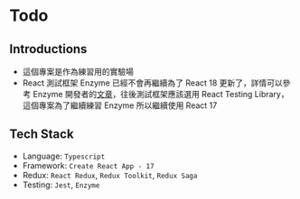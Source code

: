 # Todo

## Introductions

- 這個專案是作為練習用的實驗場
- React 測試框架 Enzyme 已經不會再繼續為了 React 18 更新了，詳情可以參考 Enzyme 開發者的[文章](https://dev.to/wojtekmaj/enzyme-is-dead-now-what-ekl)，往後測試框架應該選用 React Testing Library，這個專案為了繼續練習 Enzyme 所以繼續使用 React 17

## Tech Stack

- Language: `Typescript`
- Framework: `Create React App - 17`
- Redux: `React Redux`, `Redux Toolkit`, `Redux Saga`
- Testing: `Jest`, `Enzyme`
